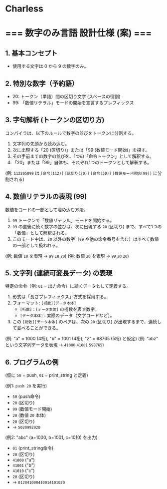 # Charless

# === 数字のみ言語 設計仕様 (案) ===

## 1. 基本コンセプト
- 使用する文字は 0 から 9 の数字のみ。

## 2. 特別な数字（予約語）
- 20: トークン（単語）間の区切り文字 (スペースの役割)
- 99: 「数値リテラル」モードの開始を宣言するプレフィックス

## 3. 字句解析 (トークンの区切り方)
コンパイラは、以下のルールで数字の並びをトークンに分割する。

1.  文字列の先頭から読み込む。
2.  次に出現する「20 (区切り)」または「99 (数値モード開始)」を探す。
3.  その手前までの数字の並びを、1つの「命令トークン」として解釈する。
4.  「20」または「99」自体も、それぞれ1つのトークンとして解釈する。

(例: `112205099` は `[命令(112)]` `[区切り(20)]` `[命令(50)]` `[数値モード開始(99)]` に分割される)

## 4. 数値リテラルの表現 (99)
数値をコードの一部として埋め込む方法。

1.  `99` トークンで「数値リテラル」モードを開始する。
2.  `99` の直後に続く数字の並びは、次に出現する `20` (区切り) まで、すべて1つの「数値」として解釈される。
3.  このモード中は、`20` 以外の数字（`99` や他の命令番号を含む）はすべて数値の一部として扱われる。

(例: 数値 `10` を表現 $\rightarrow$ `99` `10` `20`)
(例: 数値 `20` を表現 $\rightarrow$ `99` `20` `20`)

## 5. 文字列 (連続可変長データ) の表現
特定の命令（例: `01` = 出力命令）に続くデータとして定義する。

1.  形式は「長さプレフィックス」方式を採用する。
2.  フォーマット: `[桁数][データ本体]`
    - `[桁数]` : `[データ本体]` の桁数を表す数字。
    - `[データ本体]` : 実際のデータ（文字コードなど）。
3.  この `[桁数][データ本体]` のペアは、次の `20` (区切り) が出現するまで、連続して並べることができる。

(例: "a" = 1000 (4桁), "b" = 1001 (4桁), "z" = 98765 (5桁) と仮定)
(例: "abz" という文字列データを表現 $\rightarrow$ `41000` `41001` `598765`)

## 6. プログラムの例
(仮に `50` = push, `01` = print_string と定義)

(例1: `push 20` を実行)
- `50` (push命令)
- `20` (区切り)
- `99` (数値モード開始)
- `20` (数値 `20` 本体)
- `20` (区切り)
- $\rightarrow$ `5020992020`

(例2: "abc" (a=1000, b=1001, c=1010) を出力)
- `01` (print_string命令)
- `20` (区切り)
- `41000` ("a")
- `41001` ("b")
- `41010` ("c")
- `20` (区切り)
- $\rightarrow$ `012041000410014101020`
